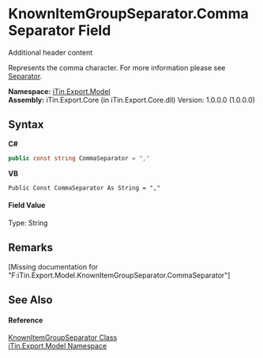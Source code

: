 # KnownItemGroupSeparator.CommaSeparator Field
Additional header content 

Represents the comma character. For more information please see <a href="P_iTin_Export_Model_GroupItemModel_Separator">Separator</a>.

**Namespace:**&nbsp;<a href="N_iTin_Export_Model">iTin.Export.Model</a><br />**Assembly:**&nbsp;iTin.Export.Core (in iTin.Export.Core.dll) Version: 1.0.0.0 (1.0.0.0)

## Syntax

**C#**<br />
``` C#
public const string CommaSeparator = ","
```

**VB**<br />
``` VB
Public Const CommaSeparator As String = ","
```


#### Field Value
Type: String

## Remarks
\[Missing <remarks> documentation for "F:iTin.Export.Model.KnownItemGroupSeparator.CommaSeparator"\]

## See Also


#### Reference
<a href="T_iTin_Export_Model_KnownItemGroupSeparator">KnownItemGroupSeparator Class</a><br /><a href="N_iTin_Export_Model">iTin.Export.Model Namespace</a><br />